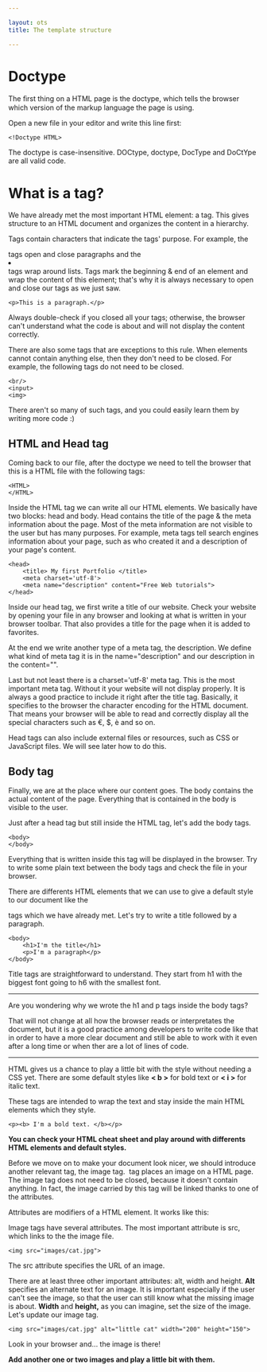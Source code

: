 ```yaml
---

layout: ots
title: The template structure

---
```


# Doctype

The ﬁrst thing on a HTML page is the doctype, which tells the browser which 
version of the markup language the page is using.

Open a new file in your editor and write this line first:

    <!Doctype HTML>
    
The doctype is case-insensitive. 
DOCtype, doctype, DocType and DoCtYpe are all valid code.


# What is a tag?

We have already met the most important HTML element: a tag.
This gives structure to an HTML document and organizes the 
content in a hierarchy.

Tags contain characters that indicate the tags' purpose. For example, the <p></p> tags open and close paragraphs and the <li></li> tags wrap around lists.
Tags mark the beginning & end of an element and wrap the content of this element;
that's why it is always necessary to open and close our tags as we just saw.

	<p>This is a paragraph.</p>

Always double-check if you closed all your tags; otherwise, the browser can't understand what
the code is about and will not display the content correctly.

There are also some tags that are exceptions to this rule. When elements cannot contain anything else, then they don't need to be closed. For example, the following tags do not need to be closed.

	<br/>
	<input>
	<img>

There aren't so many of such tags, and you could easily learn them by writing more code :)

## HTML and Head tag

Coming back to our file, after the doctype we need to tell the browser that 
this is a HTML file with the following tags:

	<HTML>
	</HTML>

Inside the HTML tag we can write all our HTML elements.
We basically have two blocks: head and body.
Head contains the title of the page & the meta information about the page.
Most of the meta information are not visible to the user but has many purposes.
For example, meta tags tell search engines information about your page, such as who created it and a description of your page's content.

	<head>
		<title> My first Portfolio </title>
		<meta charset='utf-8'> 
		<meta name="description" content="Free Web tutorials">
	</head>

Inside our head tag, we first write a title of our website.
Check your website by opening your file in any browser and looking at what is written in your browser toolbar. That also provides a title for the page when it is added to favorites.

At the end we write another type of a meta tag, the description. We define 
what kind of meta tag it is in the name="description" and our description in the content="".

Last but not least there is a charset='utf-8' meta tag. 
This is the most important meta tag. Without it your website will not display
properly. It is always a good practice to include it right after the title tag.
Basically, it specifies to the browser the character encoding for the HTML document.
That means your browser will be able to read and correctly display all the special characters such as
€, $, è and so on.

Head tags can also include external files or resources, such as CSS or JavaScript files.
We will see later how to do this.

## Body tag

Finally, we are at the place where our content goes.
The body contains the actual content of the page. Everything that is contained in
the body is visible to the user.

Just after a head tag but still inside the HTML tag, let's add the body tags.

	<body>
	</body>

Everything that is written inside this tag will be displayed in
the browser.
Try to write some plain text between the body tags and check the file in your browser.

There are differents HTML elements that we can use to give a default style to 
our document like the <p></p> tags which we have already met.
Let's try to write a title followed by a paragraph.

	<body>
		<h1>I'm the title</h1>
		<p>I'm a paragraph</p>
	</body>

Title tags are straightforward to understand. They start from h1 with the biggest font going 
to h6 with the smallest font.

******

Are you wondering why we wrote the h1 and p tags inside the body tags?

That will not change at all how the browser reads or interpretates the document, but it
is a good practice among developers to write code like that in order to have a more clear 
document and still be able to work with it even after a long time or when ther are a lot of lines of code.

******

HTML gives us a chance to play a little bit with the style without needing a CSS yet.
There are some default styles like **< b >** for bold text or  **< i >** for italic text.

These tags are intended to wrap the text and stay inside the main HTML elements which 
they style.

	<p><b> I'm a bold text. </b></p>

**You can check your HTML cheat sheet and play around with differents HTML
elements and default styles.**

Before we move on to make your document look nicer, we should introduce another relevant tag,
the image tag.
<img> tag places an image on a HTML page. 
The image tag does not need to be closed, because it doesn't contain anything. In fact, the image
carried by this tag will be linked thanks to one of the attributes.

Attributes are modifiers of a HTML element. It works like this:
<tag attribute="value"></tag>

Image tags have several attributes. The most important attribute is src, which links to the 
the image file.

	<img src="images/cat.jpg">

The src attribute specifies the URL of an image. 

There are at least three other important attributes: alt, width and height.
**Alt** specifies an alternate text for an image. It is important especially if the user can't see the image, so that the user can still know what the missing image is about.
**Width** and **height,** as you can imagine, set the size of the image.
Let's update our image tag.

	<img src="images/cat.jpg" alt="little cat" width="200" height="150">

Look in your browser and... the image is there!

**Add another one or two images and play a little bit with them.**	





